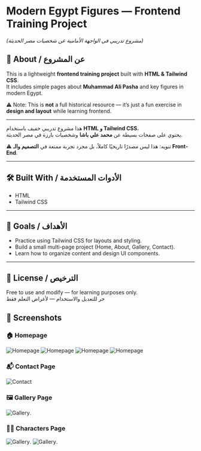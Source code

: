 # Modern Egypt Figures — Frontend Training Project  
*(مشروع تدريبي في الواجهة الأمامية عن شخصيات مصر الحديثة)*

## 📖 About / عن المشروع
This is a lightweight **frontend training project** built with **HTML & Tailwind CSS**.  
It includes simple pages about **Muhammad Ali Pasha** and key figures in modern Egypt.  

⚠️ Note: This is **not** a full historical resource — it’s just a fun exercise in **design and layout** while learning frontend.

---

هذا مشروع تدريبي خفيف باستخدام **HTML و Tailwind CSS**،  
يحتوي على صفحات بسيطة عن **محمد علي باشا** وشخصيات بارزة في مصر الحديثة.  

⚠️ تنويه: هذا ليس مصدرًا تاريخيًا كاملاً، بل مجرد تجربة ممتعة في **التصميم والـ Front-End**.

---

## 🛠️ Built With / الأدوات المستخدمة
- HTML  
- Tailwind CSS  

---

## 🎯 Goals / الأهداف
- Practice using Tailwind CSS for layouts and styling.  
- Build a small multi-page project (Home, About, Gallery, Contact).  
- Learn how to organize content and design UI components.  

---

## 📜 License / الترخيص
Free to use and modify — for learning purposes only.  
حر للتعديل والاستخدام — لأغراض التعلم فقط




## 📸 Screenshots

### 🏠 Homepage
![Homepage](./screenshot/screen1.png)
![Homepage](./screenshot/screen2.png)
![Homepage](./screenshot/screen3.png)
![Homepage](./screenshot/screen4.png)

### 📬 Contact Page
![Contact](./screenshot/screen6.png)

### 🖼️ Gallery Page
![Gallery](./screenshot/screen7.png).

### 🙎‍♂️ Characters Page
![Gallery](./screenshot/screen8.png).
![Gallery](./screenshot/screen9.png).
